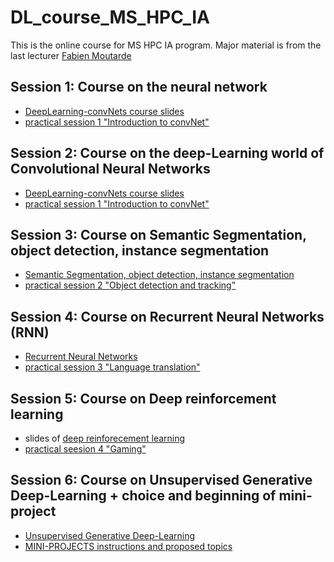 # DL_course_MS_HPC_IA
This is the online course for MS HPC IA program. Major material is from the last lecturer [Fabien Moutarde](https://github.com/fabienMoutarde/DLcourse)

## Session 1: Course on the neural network 
 * [DeepLearning-convNets course slides](https://github.com/HsiuWen/DL_course_MS_HPC_IA/blob/main/session1_convnet.pdf)
 * [practical session 1 "Introduction to convNet"](https://github.com/HsiuWen/DL_course_MS_HPC_IA/blob/main/L1_Introduction_CNN_MNIST.ipynb)
 
## Session 2: Course on the deep-Learning world of Convolutional Neural Networks
 * [DeepLearning-convNets course slides](https://github.com/HsiuWen/DL_course_MS_HPC_IA/blob/main/session1_convnet.pdf)
 * [practical session 1 "Introduction to convNet"](https://github.com/HsiuWen/DL_course_MS_HPC_IA/blob/main/L1_Introduction_CNN_MNIST.ipynb)
 
## Session 3: Course on Semantic Segmentation, object detection, instance segmentation
 * [Semantic Segmentation, object detection, instance segmentation](https://github.com/HsiuWen/DL_course_MS_HPC_IA/blob/main/session2_detection.pdf)
 * [practical session 2 "Object detection and tracking"](https://github.com/HsiuWen/DL_course_MS_HPC_IA/blob/main/L2_Object_detection_and_tracking.ipynb)
 
## Session 4: Course on Recurrent Neural Networks (RNN)
 * [Recurrent Neural Networks](https://github.com/HsiuWen/DL_course_MS_HPC_IA/blob/main/session3_RNN.pdf)
 * [practical session 3 "Language translation"](https://github.com/HsiuWen/DL_course_MS_HPC_IA/blob/main/Lb3_RNN_LSTM_language.ipynb)
 
## Session 5:  Course on Deep reinforcement learning 
 * slides of [deep reinforecement learning](https://github.com/HsiuWen/DL_course_MS_HPC_IA/blob/main/session4_RL.pdf)
 * [practical seesion 4 "Gaming"](https://github.com/HsiuWen/DL_course_MS_HPC_IA/blob/main/Lb4_reinforcement_learning_Q.ipynb)

## Session 6: Course on Unsupervised Generative Deep-Learning + choice and beginning of mini-project
 * [Unsupervised Generative Deep-Learning](https://github.com/HsiuWen/DL_course_MS_HPC_IA/blob/main/session5_deep_generative_model.pdf) 
 * [MINI-PROJECTS instructions and proposed topics](https://github.com/HsiuWen/DL_course_MS_HPC_IA/blob/main/Mini_project_MS_HPC_IA.ipynb)
